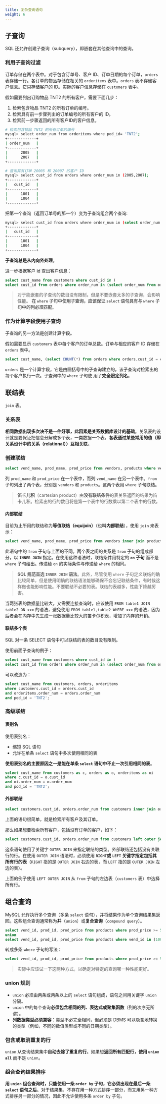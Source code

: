 ```yaml
---
title: 复杂查询语句
weight: 6
---
```


## 子查询

SQL 还允许创建子查询（subquery），即嵌套在其他查询中的查询。

### 利用子查询过滤

订单存储在两个表中。对于包含订单号、客户 ID、订单日期的每个订单，`orders` 表存储一行。各订单的物品存储在相关的 `orderitems` 表中。`orders` 表不存储客户信息。它只存储客户的 ID。实际的客户信息存储在 `customers` 表中。

假如需要列出订购物品 TNT2 的所有客户，需要下面几步：

1. 检索包含物品 TNT2 的所有订单的编号。
2. 检索具有前一步骤列出的订单编号的所有客户的 ID。
3. 检索前一步骤返回的所有客户ID的客户信息。

```sh
# 检索包含物品 TNT2 的所有订单的编号
mysql> select order_num from orderitems where pod_id= 'TNT2';
+-------------+
| order_num   |
+-------------+
|      2005   |
|      2007   |
+-------------+

# 查询具有订单 20005 和 20007 的客户 ID
mysql> select cust_id from orders where order_num in (2005,2007);
+-------------+
|   cust_id   |
+-------------+
|      1001   |
|      1004   |
+-------------+
```

把第一个查询（返回订单号的那一个）变为子查询组合两个查询:

```sh
mysql> select cust_id from orders where order_num in (select order_num from orderitems where pod_id= 'TNT2');
+-------------+
|   cust_id   |
+-------------+
|      1001   |
|      1004   |
+-------------+
```

**子查询总是从内向外处理**。

进一步根据客户 id 查出客户信息：

```sql
select cust_name from customers where cust_id in (
select cust_id from orders where order_num in (select order_num from orderitems where pod_id= 'TNT2'));
```

> 对于能嵌套的子查询的数目没有限制，但是不要嵌套太多的子查询，会影响性能。
> **在 `where` 子句中使用子查询，应该保证 `select` 语句具有与 `where` 子句中的列必须匹配**。

### 作为计算字段使用子查询

子查询的另一方法是创建计算字段。

假如需要显示 `customers` 表中每个客户的订单总数。订单与相应的客户 ID 存储在 `orders` 表中。

```sql
select cust_name, (select COUNT(*) from orders where orders.cust_id = customers.cust_id) as orders from customers order by cust_name;
```

`orders` 是一个计算字段，它是由圆括号中的子查询建立的。该子查询对检索出的每个客户执行一次。子查询中的 `where` 子句使
用了**完全限定列名**。

## 联结表

`join` 表。

### 关系表

**相同数据出现多次决不是一件好事，此因素是关系数据库设计的基础**。关系表的设计就是要保证把信息分解成多个表，一类数据一个表。**各表通过某些常用的值（即关系设计中的关系（relational））互相关联**。

### 创建联结

```sql
select vend_name, prod_name, prod_price from vendors, products where vendors.vend_id = products.vend_id order by vend_name, prod_name;
```

列 `prod_name` 和 `prod_price` 在一个表中，而列 `vend_name` 在另一个表中。`from` 子句列出了两个表，分别是 `vendors` 和 `products`。这两个表用 `where` 子句联结。

> **笛卡儿积**（cartesian product）由**没有联结条件**的表关系返回的结果为笛卡儿积。检索出的行的数目将是第一个表中的行数乘以第二个表中的行数。

#### 内部联结

目前为止所用的联结称为**等值联结（equijoin）**（也叫**内部联结**），使用 `join` 来表示：

```sql
select vend_name, prod_name, prod_price from vendors inner join products on vendors.vend_id = products.vend_id;
```

此语句中的 `from` 子句与上面的不同。两个表之间的关系是 `from` 子句的组成部分，以 **`INNER JOIN`** 指定。在使用这种语法时，联结条件用特定的 **`on` 子句** 而不是 `where` 子句给出。传递给 `on` 的实际条件与传递给 `where` 的相同。

> **SQL 规范首选 `INNER JOIN` 语法**。此外，尽管使用 `where` 子句定义联结的确比较简单，但是使用明确的联结语法能够确保不会忘记联结条件，有时候这样做也能影响性能。不要联结不必要的表。联结的表越多，性能下降越厉害。

当两张表的数据量比较大，又需要连接查询时，应该使用 `FROM table1 JOIN table2 ON xxx` 的语法，避免使用 `FROM table1,table2 WHERE xxx` 的语法，因为后者会在内存中先生成一张数据量比较大的笛卡尔积表，增加了内存的开销。

#### 联结多个表

SQL 对一条 SELECT 语句中可以联结的表的数目没有限制。

使用前面子查询的例子：

```sql
select cust_name from customers where cust_id in (
select cust_id from orders where order_num in (select order_num from orderitems where pod_id = 'TNT2'));
```

可以改造为：

```sql
select cust_name from customers, orders, orderitems
where customers.cust_id = orders.cust_id
and orderitems.order_num = orders.order_num
and pod_id = 'TNT2';
```

### 高级联结

#### 表别名

使用表别名：

- 缩短 SQL 语句
- 允许在单条 `select` 语句中多次使用相同的表

**使用表别名的主要原因之一是能在单条 `select` 语句中不止一次引用相同的表**。

```sql
select cust_name from customers as c, orders as o, orderitems as oi
where c.cust_id = o.cust_id
and oi.order_num = o.order_num
and pod_id = 'TNT2';
```

#### 外部联结

```sql
select customers.cust_id, orders.order_num from customers inner join orders on customers.cust_id = orders.cust_id;
```

上面的语句很简单，就是检索所有客户及其订单。

那么如果想要检索所有客户，包括没有订单的客户，如下：

```sql
select customers.cust_id, orders.order_num from customers left outer join orders on customers.cust_id = orders.cust_id;
```

这条语句使用了关键字 `OUTER JOIN` 来指定联结的类型。外部联结还包括没有关联行的行。在使用 `OUTER JOIN` 语法时，必须使用 **`RIGHT`或 `LEFT` 关键字指定包括其所有行的表**（`RIGHT` 指的是 `OUTER JOIN` 右边的表，而 `LEFT` 指的是 `OUTER JOIN` 左边的表）。

上面的例子使用 `LEFT OUTER JOIN` 从 `from` 子句的左边表（`customers` 表）中选择所有行。

## 组合查询

MySQL 允许执行多个查询（多条 `select` 语句），并将结果作为单个查询结果集返回。这些组合查询通常称为**并**（`union`）或**复合查询**（`compound query`）。

```sql
select vend_id, prod_id, prod_price from products where prod_price >= 5
union
select vend_id, prod_id, prod_price from products where vend_id in (1001,1002);
```

转成多条 `where` 子句的写法：

```sql
select vend_id, prod_id, prod_price from products where prod_price >= 5 or vend_id in (1001,1002);
```

> 实际中应该试一下这两种方式，以确定对特定的查询哪一种性能更好。

### union 规则

- `union` 必须由两条或两条以上的 `select` 语句组成，语句之间用关键字 `union` 分隔。
- `union` 中的每个查询**必须包含相同的列、表达式或聚集函数**（列的次序无所谓）。
- **列数据类型必须兼容**：类型不必完全相同，但必须是 DBMS 可以隐含地转换的类型（例如，不同的数值类型或不同的日期类型）。

### 包含或取消重复的行

`union` 从查询结果集中**自动去除了重复的行**。如果想**返回所有匹配行，使用 `union all`** 而不是 `union`。

### 组合查询结果排序

**用 `union` 组合查询时，只能使用一条 `order by` 子句，它必须出现在最后一条 `select` 语句之后**。对于结果集，不存在用一种方式排序一部分，而又用另一种方式排序另一部分的情况，因此不允许使用多条 `order by` 子句。
